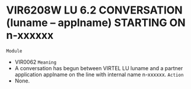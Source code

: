 # VIR6208W LU 6.2 CONVERSATION (luname – applname) STARTING ON n-xxxxxx
`Module`
- VIR0062
`Meaning`
- A conversation has begun between VIRTEL LU luname and a partner application applname on the line with internal name n-xxxxxx.
`Action`
- None.
